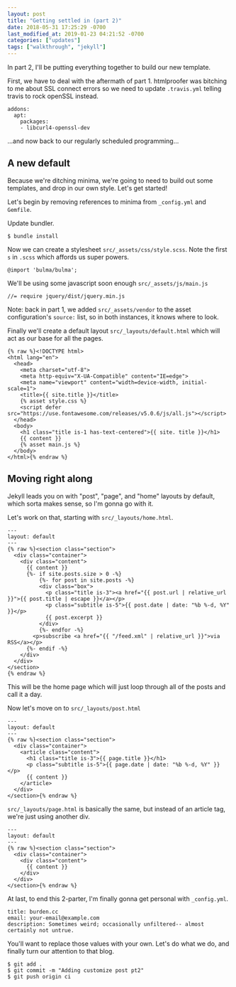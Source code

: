 ```yaml
---
layout: post
title: "Getting settled in (part 2)"
date: 2018-05-31 17:25:29 -0700
last_modified_at: 2019-01-23 04:21:52 -0700
categories: ["updates"]
tags: ["walkthrough", "jekyll"]
---
```


In part 2, I'll be putting everything together to build our new template.

First, we have to deal with the aftermath of part 1. htmlproofer was bitching to me about SSL connect errors so we need to update `.travis.yml` telling travis to rock openSSL instead.

```
addons:
  apt:
    packages:
    - libcurl4-openssl-dev
```

...and now back to our regularly scheduled programming...

## A new default

Because we're ditching minima, we're going to need to build out some templates, and drop in our own style. Let's get started!

Let's begin by removing references to minima from `_config.yml` and `Gemfile`.

Update bundler.

```
$ bundle install
```

Now we can create a stylesheet `src/_assets/css/style.scss`. Note the first `s` in `.scss` which affords us super powers.

```
@import 'bulma/bulma';
```

We'll be using some javascript soon enough `src/_assets/js/main.js`

```
//= require jquery/dist/jquery.min.js
```

Note: back in part 1, we added `src/_assets/vendor` to the asset configuration's `source:` list, so in both instances, it knows where to look.

Finally we'll create a default layout `src/_layouts/default.html` which will act as our base for all the pages.

```
{% raw %}<!DOCTYPE html>
<html lang="en">
  <head>
    <meta charset="utf-8">
    <meta http-equiv="X-UA-Compatible" content="IE=edge">
    <meta name="viewport" content="width=device-width, initial-scale=1">
    <title>{{ site.title }}</title>
    {% asset style.css %}
    <script defer src="https://use.fontawesome.com/releases/v5.0.6/js/all.js"></script>
  </head>
  <body>
    <h1 class="title is-1 has-text-centered">{{ site. title }}</h1>
    {{ content }}
    {% asset main.js %}
  </body>
</html>{% endraw %}
```

## Moving right along

Jekyll leads you on with "post", "page", and "home" layouts by default, which sorta makes sense, so I'm gonna go with it.

Let's work on that, starting with `src/_layouts/home.html`.

```
---
layout: default
---
{% raw %}<section class="section">
  <div class="container">
    <div class="content">
      {{ content }}
      {%- if site.posts.size > 0 -%}
          {%- for post in site.posts -%}
          <div class="box">
            <p class="title is-3"><a href="{{ post.url | relative_url }}">{{ post.title | escape }}</a></p>
            <p class="subtitle is-5">{{ post.date | date: "%b %-d, %Y" }}</p>
            {{ post.excerpt }}
          </div>
          {%- endfor -%}
        <p>subscribe <a href="{{ "/feed.xml" | relative_url }}">via RSS</a></p>
      {%- endif -%}
    </div>
  </div>
</section>
{% endraw %}
```

This will be the home page which will just loop through all of the posts and call it a day.

Now let's move on to `src/_layouts/post.html`

```
---
layout: default
---
{% raw %}<section class="section">
  <div class="container">
    <article class="content">
      <h1 class="title is-3">{{ page.title }}</h1>
      <p class="subtitle is-5">{{ page.date | date: "%b %-d, %Y" }}</p>
      {{ content }}
    </article>
  </div>
</section>{% endraw %}
```

`src/_layouts/page.html` is basically the same, but instead of an article tag, we're just using another div.

```
---
layout: default
---
{% raw %}<section class="section">
  <div class="container">
    <div class="content">
      {{ content }}
    </div>
  </div>
</section>{% endraw %}
```

At last, to end this 2-parter, I'm finally gonna get personal with `_config.yml`.

```
title: burden.cc
email: your-email@example.com
description: Sometimes weird; occasionally unfiltered-- almost certainly not untrue.
```

You'll want to replace those values with your own. Let's do what we do, and finally turn our attention to that blog.

```
$ git add .
$ git commit -m "Adding customize post pt2"
$ git push origin ci
```
